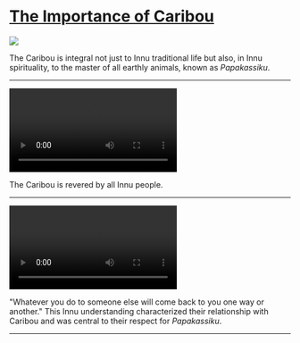 # [The Importance of Caribou](http://artstories.artsmia.org/#/stories/2184)

![](http://cdn.dx.artsmia.org/thumbs/tn_2014_TDX_MIAArtStories_235.jpg)

The Caribou is integral not just to Innu traditional life but also, in Innu spirituality, to the master of all earthly animals, known as *Papakassiku*.

---

<video src='http://cdn.dx.artsmia.org/videos/artstories/300_VJ00639000_141.mp4'></video>

The Caribou is revered by all Innu people.

---

<video src='http://cdn.dx.artsmia.org/videos/artstories/300_VJ00639000_020.mp4'></video>

"Whatever you do to someone else will come back to you one way or another." This Innu understanding characterized their relationship with Caribou and was central to their respect for *Papakassiku*.

---
